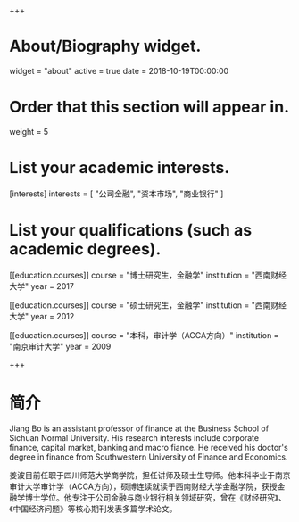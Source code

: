 +++
# About/Biography widget.
widget = "about"
active = true
date = 2018-10-19T00:00:00

# Order that this section will appear in.
weight = 5

# List your academic interests.
[interests]
  interests = [
    "公司金融",
    "资本市场",
    "商业银行"
  ]

# List your qualifications (such as academic degrees).
[[education.courses]]
  course = "博士研究生，金融学"
  institution = "西南财经大学"
  year = 2017

[[education.courses]]
  course = "硕士研究生，金融学"
  institution = "西南财经大学"
  year = 2012

[[education.courses]]
  course = "本科，审计学（ACCA方向）"
  institution = "南京审计大学"
  year = 2009
 
+++

# 简介

Jiang Bo is an assistant professor of finance at the Business School of Sichuan Normal University. His research interests include corporate finance, capital market, banking and macro fiance. He received his doctor's degree in finance from Southwestern University of Finance and Economics.

姜波目前任职于四川师范大学商学院，担任讲师及硕士生导师。他本科毕业于南京审计大学审计学（ACCA方向），硕博连读就读于西南财经大学金融学院，获授金融学博士学位。他专注于公司金融与商业银行相关领域研究，曾在《财经研究》、《中国经济问题》等核心期刊发表多篇学术论文。
